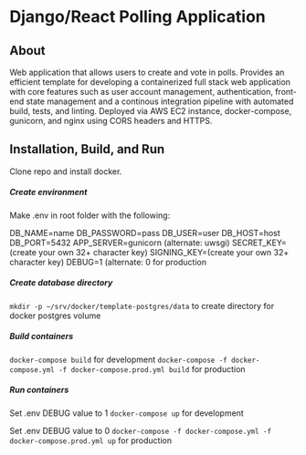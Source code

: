 # Django/React Polling Application
About
-----
Web application that allows users to create and vote in polls. Provides an efficient template for 
developing a containerized full stack web application with core features such as user account management, 
authentication, front-end state management and a continous integration pipeline with automated build, 
tests, and linting. Deployed via AWS EC2 instance, docker-compose, gunicorn, and nginx using CORS headers and HTTPS.

Installation, Build, and Run
-----
Clone repo and install docker.

##### Create environment 
Make .env in root folder with the following:

DB_NAME=name
DB_PASSWORD=pass
DB_USER=user
DB_HOST=host
DB_PORT=5432
APP_SERVER=gunicorn (alternate: uwsgi)
SECRET_KEY=(create your own 32+ character key)
SIGNING_KEY=(create your own 32+ character key)
DEBUG=1 (alternate: 0 for production


##### Create database directory
`mkdir -p ~/srv/docker/template-postgres/data` to create directory for docker postgres volume

##### Build containers
`docker-compose build` for development
`docker-compose -f docker-compose.yml -f docker-compose.prod.yml build` for production

##### Run containers   
Set .env DEBUG value to 1
`docker-compose up` for development

Set .env DEBUG value to 0
`docker-compose -f docker-compose.yml -f docker-compose.prod.yml up` for production


